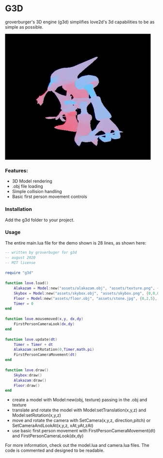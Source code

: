 # G3D

groverburger's 3D engine (g3d) simplifies love2d's 3d capabilities to be as simple as possible.

![pic1](alakazam.gif)

### Features:
- 3D Model rendering
- .obj file loading
- Simple collision handling
- Basic first person movement controls

### Installation
Add the g3d folder to your project.

### Usage

The entire main.lua file for the demo shown is 28 lines, as shown here:
```lua
-- written by groverbuger for g3d
-- august 2020
-- MIT license

require "g3d"

function love.load()
    Alakazam = Model:new("assets/alakazam.obj", "assets/texture.png", {0,2,5})
    Skybox = Model:new("assets/skybox.obj", "assets/skybox.png", {0,0,0}, {0,0,0}, {500,500,500})
    Floor = Model:new("assets/floor.obj", "assets/stone.jpg", {0,2,5}, {0,0,0}, {8,1,8})
    Timer = 0
end

function love.mousemoved(x,y, dx,dy)
    FirstPersonCameraLook(dx,dy)
end

function love.update(dt)
    Timer = Timer + dt
    Alakazam:setRotation(0,Timer,math.pi)
    FirstPersonCameraMovement(dt)
end

function love.draw()
    Skybox:draw()
    Alakazam:draw()
    Floor:draw()
end
```

- create a model with Model:new(obj, texture) passing in the .obj and texture
- translate and rotate the model with Model:setTranslation(x,y,z) and Model:setRotation(x,y,z)
- move and rotate the camera with SetCamera(x,y,z, direction,pitch) or SetCameraAndLookAt(x,y,z, xAt,yAt,zAt)
- use basic first person movement with FirstPersonCameraMovement(dt) and FirstPersonCameraLook(dx,dy)

For more information, check out the model.lua and camera.lua files.
The code is commented and designed to be readable.
